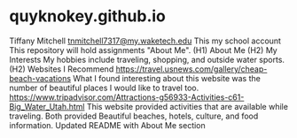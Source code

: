 # quyknokey.github.io
Tiffany Mitchell tnmitchell7317@my.waketech.edu
This my school account
This repository will hold assignments
"About Me".
(H1) About Me
(H2) My Interests 
My hobbies include traveling, shopping, and outside water sports.
(H2) Websites I Recommend
https://travel.usnews.com/gallery/cheap-beach-vacations
What I found interesting about this website was the number of beautiful places I would like to travel too.
https://www.tripadvisor.com/Attractions-g56933-Activities-c61-Big_Water_Utah.html
This website provided activities that are available while traveling. Both provided Beautiful beaches, hotels, culture, and food information. 
Updated README with About Me section 


